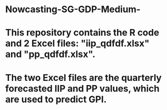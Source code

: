 # Nowcasting-SG-GDP-Medium-

# This repository contains the R code and 2 Excel files: "iip_qdfdf.xlsx" and "pp_qdfdf.xlsx".
# The two Excel files are the quarterly forecasted IIP and PP values, which are used to predict GPI.

